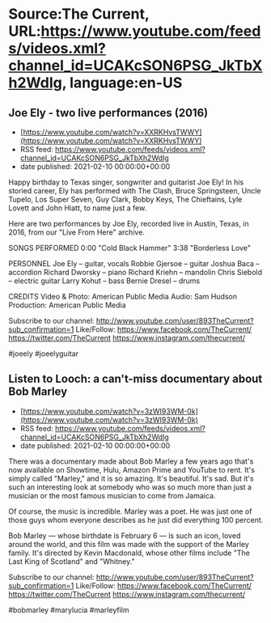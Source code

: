 # Source:The Current, URL:https://www.youtube.com/feeds/videos.xml?channel_id=UCAKcSON6PSG_JkTbXh2WdIg, language:en-US

## Joe Ely - two live performances (2016)
 - [https://www.youtube.com/watch?v=XXRKHvsTWWY](https://www.youtube.com/watch?v=XXRKHvsTWWY)
 - RSS feed: https://www.youtube.com/feeds/videos.xml?channel_id=UCAKcSON6PSG_JkTbXh2WdIg
 - date published: 2021-02-10 00:00:00+00:00

Happy birthday to Texas singer, songwriter and guitarist Joe Ely! In his storied career, Ely has performed with The Clash, Bruce Springsteen, Uncle Tupelo, Los Super Seven, Guy Clark, Bobby Keys, The Chieftains, Lyle Lovett and John Hiatt, to name just a few.

Here are two performances by Joe Ely, recorded live in Austin, Texas, in 2016, from our "Live From Here" archive.

SONGS PERFORMED
0:00 "Cold Black Hammer"
3:38 "Borderless Love"

PERSONNEL
Joe Ely – guitar, vocals
Robbie Gjersoe – guitar
Joshua Baca – accordion
Richard Dworsky – piano
Richard Kriehn – mandolin
Chris Siebold – electric  guitar
Larry Kohut – bass 
Bernie Dresel – drums 

CREDITS
Video & Photo: American Public Media
Audio: Sam Hudson
Production: American Public Media

Subscribe to our channel:
http://www.youtube.com/user/893TheCurrent?sub_confirmation=1
Like/Follow:
https://www.facebook.com/TheCurrent/
https://twitter.com/TheCurrent
https://www.instagram.com/thecurrent/

#joeely #joeelyguitar

## Listen to Looch: a can't-miss documentary about Bob Marley
 - [https://www.youtube.com/watch?v=3zWI93WM-0k](https://www.youtube.com/watch?v=3zWI93WM-0k)
 - RSS feed: https://www.youtube.com/feeds/videos.xml?channel_id=UCAKcSON6PSG_JkTbXh2WdIg
 - date published: 2021-02-10 00:00:00+00:00

There was a documentary made about Bob Marley a few years ago that's now available on Showtime, Hulu, Amazon Prime and YouTube to rent. It's simply called "Marley," and it is so amazing. It's beautiful. It's sad. But it's such an interesting look at somebody who was so much more than just a musician or the most famous musician to come from Jamaica.

Of course, the music is incredible. Marley was a poet. He was just one of those guys whom everyone describes as he just did everything 100 percent. 

Bob Marley — whose birthdate is February 6 — is such an icon, loved around the world, and this film was made with the support of the Marley family. It's directed by Kevin Macdonald, whose other films include "The Last King of Scotland" and "Whitney."

Subscribe to our channel:
http://www.youtube.com/user/893TheCurrent?sub_confirmation=1
Like/Follow:
https://www.facebook.com/TheCurrent/
https://twitter.com/TheCurrent
https://www.instagram.com/thecurrent/

#bobmarley #marylucia #marleyfilm

